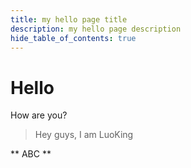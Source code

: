 ```yaml
---
title: my hello page title
description: my hello page description
hide_table_of_contents: true
---
```


# Hello

How are you?

> Hey guys, I am LuoKing

** ABC **